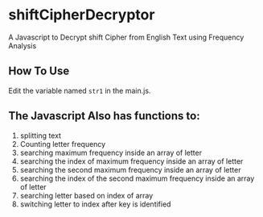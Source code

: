 # shiftCipherDecryptor
A Javascript to Decrypt shift Cipher from English Text using Frequency Analysis

## How To Use
Edit the variable named `str1` in the main.js.

## The Javascript Also has functions to:
1. splitting text
2. Counting letter frequency
3. searching maximum frequency inside an array of letter
4. searching the index of maximum frequency inside an array of letter
5. searching the second maximum frequency inside an array of letter
6. searching the index of the second maximum frequency inside an array of letter
7. searching letter based on index of array
8. switching letter to index after key is identified
